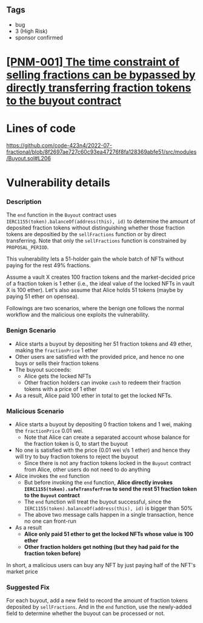 ## Tags

- bug
- 3 (High Risk)
- sponsor confirmed

# [[PNM-001] The time constraint of selling fractions can be bypassed by directly transferring fraction tokens to the buyout contract](https://github.com/code-423n4/2022-07-fractional-findings/issues/283) 

# Lines of code

https://github.com/code-423n4/2022-07-fractional/blob/8f2697ae727c60c93ea47276f8fa128369abfe51/src/modules/Buyout.sol#L206


# Vulnerability details

### Description

The `end` function in the `Buyout` contract uses `IERC1155(token).balanceOf(address(this), id)` to determine the amount of deposited fraction tokens without distinguishing whether those fraction tokens are depositied by the `sellFractions` function or by direct transferring. Note that only the `sellFractions` function is constrained by `PROPOSAL_PERIOD`.

This vulnerability lets a 51-holder gain the whole batch of NFTs without paying for the rest 49\% fractions.

Assume a vault X creates 100 fraction tokens and the market-decided price of a fraction token is 1 ether (i.e., the ideal value of the locked NFTs in vault X is 100 ether). Let's also assume that Alice holds 51 tokens (maybe by paying 51 ether on opensea).

Followings are two scenarios, where the benign one follows the normal workflow and the malicious one exploits the vulnerability.

### Benign Scenario

+ Alice starts a buyout by depositing her 51 fraction tokens and 49 ether, making the `fractionPrice` 1 ether
+ Other users are satisfied with the provided price, and hence no one buys or sells their fraction tokens
+ The buyout succeeds:
    + Alice gets the locked NFTs
    + Other fraction holders can invoke `cash` to redeem their fraction tokens with a price of 1 ether
+ As a result, Alice paid 100 ether in total to get the locked NFTs. 

### Malicious Scenario

+ Alice starts a buyout by depositing 0 fraction tokens and 1 wei, making the `fractionPrice` 0.01 wei.
    + Note that Alice can create a separated account whose balance for the fraction token is 0, to start the buyout
+ No one is satisfied with the price (0.01 wei v/s 1 ether) and hence they will try to buy fraction tokens to reject the buyout
    + Since there is not any fraction tokens locked in the `Buyout` contract from Alice, other users do not need to do anything
+ Alice invokes the `end` function
    + But before invoking the `end` function, __Alice directly invokes `IERC1155(token).safeTransferFrom` to send the rest 51 fraction token to the `Buyout` contract__
    + The `end` function will treat the buyout successful, since the `IERC1155(token).balanceOf(address(this), id)` is bigger than 50\%
    + The above two message calls happen in a single transaction, hence no one can front-run
+ As a result
    + __Alice only paid 51 ether to get the locked NFTs whose value is 100 ether__
    + __Other fraction holders get nothing (but they had paid for the fraction token before)__

In short, a malicious users can buy any NFT by just paying half of the NFT's market price

### Suggested Fix

For each buyout, add a new field to record the amount of fraction tokens deposited by `sellFractions`. And in the `end` function, use the newly-added field to determine whether the buyout can be processed or not.

